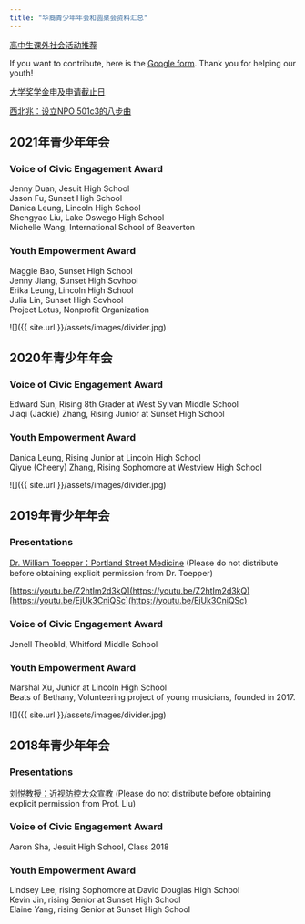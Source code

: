 ```yaml
---
title: "华裔青少年年会和圆桌会资料汇总"
---
```


[高中生课外社会活动推荐](https://goo.gl/2d2Kri)

If you want to contribute, here is the [Google form](https://goo.gl/5HpKVU). Thank you for helping our youth!

[大学奖学金申及申请截止日](https://willamette.edu/offices/saga/students/external/index.html)

[西北兆：设立NPO 501c3的八步曲](https://drive.google.com/file/d/1F5pXE9Ml0s2EY1s2_lgn2_IfSTszVgOO/view?usp=sharing)

## 2021年青少年年会

### Voice of Civic Engagement Award

Jenny Duan, Jesuit High School  
Jason Fu, Sunset High School  
Danica Leung, Lincoln High School  
Shengyao Liu, Lake Oswego High School  
Michelle Wang, International School of Beaverton  

### Youth Empowerment Award

Maggie Bao, Sunset High School  
Jenny Jiang, Sunset High Scvhool  
Erika Leung, Lincoln High School  
Julia Lin, Sunset High Scvhool  
Project Lotus, Nonprofit Organization  

![]({{ site.url }}/assets/images/divider.jpg)

## 2020年青少年年会

### Voice of Civic Engagement Award

Edward Sun, Rising 8th Grader at West Sylvan Middle School  
Jiaqi (Jackie) Zhang, Rising Junior at Sunset High School  

### Youth Empowerment Award

Danica Leung, Rising Junior at Lincoln High School  
Qiyue (Cheery) Zhang, Rising Sophomore at Westview High School  

![]({{ site.url }}/assets/images/divider.jpg)

## 2019年青少年年会

### Presentations

[Dr. William Toepper：Portland Street Medicine](/assets/pdf/toepper_ppt.pdf) (Please do not distribute before obtaining explicit permission from Dr. Toepper)

[https://youtu.be/Z2htIm2d3kQ](https://youtu.be/Z2htIm2d3kQ)  
[https://youtu.be/EjUk3CniQSc](https://youtu.be/EjUk3CniQSc)  

### Voice of Civic Engagement Award

Jenell Theobld, Whitford Middle School

### Youth Empowerment Award

Marshal Xu, Junior at Lincoln High School  
Beats of Bethany, Volunteering project of young musicians, founded in 2017.    

![]({{ site.url }}/assets/images/divider.jpg)

## 2018年青少年年会

### Presentations

[刘悦教授：近视防控大众宣教](https://drive.google.com/file/d/1HE17qlcgluQsDLGVo18DvkTd8-L-6olF/view?usp=sharing) (Please do not distribute before obtaining explicit permission from Prof. Liu)

### Voice of Civic Engagement Award

Aaron Sha, Jesuit High School, Class 2018

### Youth Empowerment Award

Lindsey Lee, rising Sophomore at David Douglas High School  
Kevin Jin, rising Senior at Sunset High School  
Elaine Yang, rising Senior at Sunset High School  
